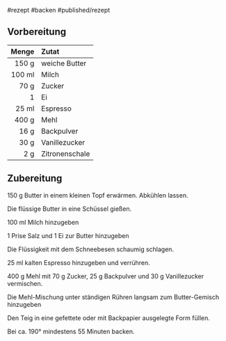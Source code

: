 #rezept #backen #published/rezept  

## Vorbereitung

|  Menge | Zutat          |
| ------:|:-------------- |
|  150 g | weiche Butter  |
| 100 ml | Milch          | 
|   70 g | Zucker         |
|      1 | Ei             |
|  25 ml | Espresso       |
|  400 g | Mehl           |
|   16 g | Backpulver     |
|   30 g | Vanillezucker  |
|    2 g | Zitronenschale |

## Zubereitung

150 g Butter in einem kleinen Topf erwärmen. Abkühlen lassen.

Die flüssige Butter in eine Schüssel gießen.

100 ml Milch hinzugeben

1 Prise Salz und 1 Ei zur Butter hinzugeben

Die Flüssigkeit mit dem Schneebesen schaumig schlagen. 

25 ml kalten Espresso hinzugeben und verrühren.

400 g Mehl mit 70 g Zucker,  25 g Backpulver und 30 g Vanillezucker vermischen.

Die Mehl-Mischung unter ständigen Rühren langsam zum Butter-Gemisch hinzugeben 

Den Teig in eine gefettete oder mit Backpapier ausgelegte Form füllen.

Bei ca. 190° mindestens 55 Minuten backen.


